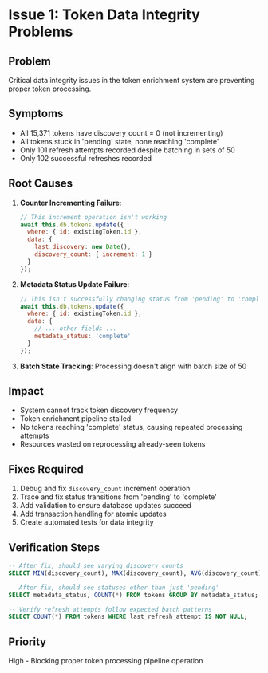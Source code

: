 # Issue 1: Token Data Integrity Problems

## Problem
Critical data integrity issues in the token enrichment system are preventing proper token processing.

## Symptoms
- All 15,371 tokens have discovery_count = 0 (not incrementing)
- All tokens stuck in 'pending' state, none reaching 'complete'
- Only 101 refresh attempts recorded despite batching in sets of 50
- Only 102 successful refreshes recorded

## Root Causes
1. **Counter Incrementing Failure**: 
   ```javascript
   // This increment operation isn't working
   await this.db.tokens.update({
     where: { id: existingToken.id },
     data: { 
       last_discovery: new Date(),
       discovery_count: { increment: 1 }
     }
   });
   ```

2. **Metadata Status Update Failure**:
   ```javascript
   // This isn't successfully changing status from 'pending' to 'complete'
   await this.db.tokens.update({
     where: { id: existingToken.id },
     data: {
       // ... other fields ...
       metadata_status: 'complete'
     }
   });
   ```

3. **Batch State Tracking**: Processing doesn't align with batch size of 50

## Impact
- System cannot track token discovery frequency
- Token enrichment pipeline stalled
- No tokens reaching 'complete' status, causing repeated processing attempts
- Resources wasted on reprocessing already-seen tokens

## Fixes Required
1. Debug and fix `discovery_count` increment operation
2. Trace and fix status transitions from 'pending' to 'complete'
3. Add validation to ensure database updates succeed
4. Add transaction handling for atomic updates
5. Create automated tests for data integrity

## Verification Steps
```sql
-- After fix, should see varying discovery counts
SELECT MIN(discovery_count), MAX(discovery_count), AVG(discovery_count) FROM tokens;

-- After fix, should see statuses other than just 'pending'
SELECT metadata_status, COUNT(*) FROM tokens GROUP BY metadata_status;

-- Verify refresh attempts follow expected batch patterns
SELECT COUNT(*) FROM tokens WHERE last_refresh_attempt IS NOT NULL;
```

## Priority
High - Blocking proper token processing pipeline operation
